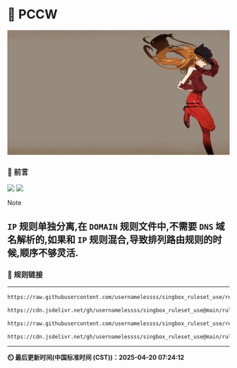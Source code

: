 
# 🧸 PCCW
![](https://raw.githubusercontent.com/usernamelessss/picture-bed/main/images/202504042256831.jpg)
### 📣 前言
![](https://shields.io/badge/-移除重复规则-ff69b4) ![](https://shields.io/badge/-IP&nbsp;规则单独存放不与&nbsp;DOMAIN&nbsp;等混合-green)
> [!NOTE]
**`IP` 规则单独分离,在 `DOMAIN` 规则文件中,不需要 `DNS` 域名解析的,如果和 `IP` 规则混合,导致排列路由规则的时候,顺序不够灵活.**
---

###  🔗 规则链接
---

```url
https://raw.githubusercontent.com/usernamelessss/singbox_ruleset_use/refs/heads/main/rule/PCCW/PCCW_No_IP.json
```

```url
https://cdn.jsdelivr.net/gh/usernamelessss/singbox_ruleset_use@main/rule/PCCW/PCCW_No_IP.json
```

```url
https://raw.githubusercontent.com/usernamelessss/singbox_ruleset_use/refs/heads/main/rule/PCCW/PCCW_No_IP.srs
```

```url
https://cdn.jsdelivr.net/gh/usernamelessss/singbox_ruleset_use@main/rule/PCCW/PCCW_No_IP.srs
```

---
**⏲️ 最后更新时间(中国标准时间 (CST))：2025-04-20 07:24:12**